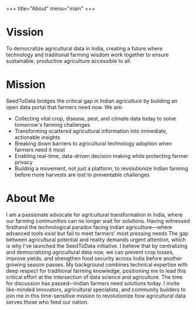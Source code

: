 +++
title="About"
menu="main"
+++
# Vission
To democratize agricultural data in India, creating a future where technology and traditional farming wisdom work together to ensure sustainable, productive agriculture accessible to all.

# Mission
SeedToData bridges the critical gap in Indian agriculture by building an open data portal that farmers need now. We are:

- Collecting vital crop, disease, pest, and climate data today to solve tomorrow's farming challenges
- Transforming scattered agricultural information into immediate, actionable insights
- Breaking down barriers to agricultural technology adoption when farmers need it most
- Enabling real-time, data-driven decision making while protecting farmer privacy
- Building a movement, not just a platform, to revolutionize Indian farming before more harvests are lost to preventable challenges

# About Me
I am a passionate advocate for agricultural transformation in India, where our farming communities can no longer wait for solutions. Having witnessed firsthand the technological paradox facing Indian agriculture—where advanced tools exist but fail to meet farmers' most pressing needs
The gap between agricultural potential and reality demands urgent attention, which is why I've launched the SeedToData initiative. I believe that by centralizing and democratizing agricultural data now, we can prevent crop losses, improve yields, and strengthen food security across India before another growing season passes. My background combines technical expertise with deep respect for traditional farming knowledge, positioning me to lead this critical effort at the intersection of data science and agriculture.
The time for discussion has passed—Indian farmers need solutions today. I invite like-minded innovators, agricultural specialists, and community builders to join me in this time-sensitive mission to revolutionize how agricultural data serves those who feed our nation.
